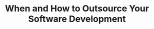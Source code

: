 ---
name: "Randy Rayess"
company: "VenturePact"
title: "When and How to Outsource Your Software Development"
episode: 9
upcoming: false
twitter_url: https://twitter.com/randyrayess
download_url: http://audio.simplecast.fm/12895.mp3
summary: |
  <a href="https://twitter.com/randyrayess">Randy Rayess</a> tells us when and how you should outsource development of your software, how to reduce your risk, and the way your team should think about feature prioritization.
summary_text: |
  Randy Rayess tells us when and how you should outsource development of your software, how to reduce your risk, and the way your team should think about feature prioritization.
links:
  - :url: http://venturepact.com/
    :label: "VenturePact"
  - :url: http://venturepact.com/site/vettingProcess
    :label: "VenturePact vetting process"
  - :url: https://basecamp.com/
    :label: "Basecamp"
  - :url: https://app.asana.com/
    :label: "Asana"
  - :url: https://trello.com/
    :label: "Trello"
  - :url: https://www.atlassian.com/software/jira
    :label: "JIRA"
  - :url: https://products.office.com/en-us/project/project-and-portfolio-management-software
    :label: "Microsoft Project"
  - :url: http://www.pivotaltracker.com/
    :label: "Pivotal Tracker"
  - :url: https://kanbanflow.com/
    :label: "Kanban Flow"
  - :url: https://sprintly.com
    :label: "Sprintly"
  - :url: https://www.hipchat.com/
    :label: "HipChat"
  - :url: https://plus.google.com/hangouts
    :label: "Google Hangouts"
  - :url: https://www.whatsapp.com/
    :label: "WhatsApp"
  - :url: https://slack.com/
    :label: "Slack"
  - :url: http://en.wikipedia.org/wiki/Internet_Relay_Chat
    :label: "IRC"
  - :url: http://www.skype.com/en/
    :label: "Skype"
  - :url: https://www.fuze.com/home
    :label: "Fuze"
  - :url: https://www.sqwiggle.com/
    :label: "Sqwiggle"
  - :url: https://www.uberconference.com/
    :label: "UberConference"
  - :url: https://about.yammer.com/
    :label: "Yammer"
  - :url: https://groups.google.com/forum/#!overview
    :label: "Google Groups"
  - :url: http://blog.venturepact.com/ebook-outsourcing-101-how-when-where-to-outsource
    :label: "Outsourcing 101: How, When & Where to Outsource"
  - :url: https://balsamiq.com/
    :label: "Balsamiq"
  - :url: https://www.lucidchart.com
    :label: "Lucidchart"
tweetables:
  - :quote: "If you take out the innovative technology from Google, they lose a lot of their value."
    :tweet: "&quot;If you take out the innovative technology from Google, they lose a lot of their value.&quot; - @randyrayess"
  - :quote: "The biggest challenge with remote work – as with most relationships – is communication."
    :tweet: "&quot;The biggest challenge with remote work – as with most relationships – is communication.&quot; - @randyrayess"
  - :quote: "Companies using email to manage task management are usually not building great remote engagements."
    :tweet: "&quot;Companies using email to manage task management are usually not building great remote engagements.&quot; - @randyrayess"
  - :quote: "There’s an attribution error that all problems in a dev engagement are a function of the dev team."
    :tweet: "&quot;There’s an attribution error that all problems in a dev engagement are a function of the dev team.&quot; - @randyrayess"
  - :quote: "You don’t want to come and say you want to build 100 features and you have a constrained budget."
    :tweet: "&quot;You don’t want to come and say you want to build 100 features and you have a constrained budget.&quot; - @randyrayess"
  - :quote: "Facebook has a lot of features. They also have over 5k engineers working over 10 years on a product."
    :tweet: "&quot;Facebook has a lot of features. They also have over 5k engineers working over 10 years on a product.&quot; - @randyrayess"
  - :quote: "What features do you want? Prioritize them. Then think about what’s unique about your application."
    :tweet: "&quot;What features do you want? Prioritize them. Then think about what’s unique about your application.&quot; - @randyrayess"
  - :quote: "People want estimates for things that are very unclear."
    :tweet: "&quot;People want estimates for things that are very unclear.&quot; - @randyrayess"
  - :quote: "The more features you have, the more opportunity there is for errors in the estimation."
    :tweet: "&quot;The more features you have, the more opportunity there is for errors in the estimation.&quot; - @randyrayess"
  - :quote: "What is core? For Google the main value is search. They did not have ads when they launched."
    :tweet: "&quot;What is core? For Google the main value is search. They did not have ads when they launched.&quot; - @randyrayess"
  - :quote: "If Facebook didn’t have a profile page, you could not get value from Facebook."
    :tweet: "&quot;If Facebook didn’t have a profile page, you could not get value from Facebook.&quot; - @randyrayess"
  - :quote: "People outsource to a country and assume if it didn’t work out, it’s a function of that country."
    :tweet: "&quot;People outsource to a country and assume if it didn’t work out, it’s a function of that country.&quot; - @randyrayess"
questions:
  - :question: Why do companies outsource software development?
    :timestamp: "00:52"
  - :question: What’s the difference between companies that have technology as their core product and “tech-enabled” companies?
    :timestamp: "02:10"
  - :question: What should you look for in an outsourced development team?
    :timestamp: "05:17"
  - :question: Why are tools important to you?
    :timestamp: "08:03"
  - :question: Do you also look at hiring companies to see what tools they use?
    :timestamp: "09:19"
  - :question: Are there any particular tools that you recommend for remote teams?
    :timestamp: "11:13"
  - :question: What can I best do to prepare for my first meeting with a development shop?
    :timestamp: "14:52"
  - :question: How do I go from a high level overview to something I can hand over to developers?
    :timestamp: "17:21"
  - :question: What should people use to create mockups?
    :timestamp: "20:13"
  - :question: If you have user stories and flows, is that enough to get an estimate?
    :timestamp: "22:52"
  - :question: Is there a risk to the client of doing a fixed bid project?
    :timestamp: "25:38"
  - :question: As a client, what can I do to reduce my risk?
    :timestamp: "28:45"
  - :question: Should you focus on the critical path first?
    :timestamp: "31:57"
  - :question: When clients have bad experiences with outsourcing, where do things usually go wrong?
    :timestamp: "36:36"
  - :question: How do you address a problem that’s occurring with your outsourced team?
    :timestamp: "39:20"
---